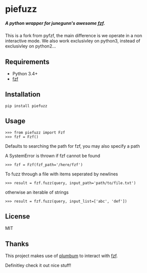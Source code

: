 piefuzz
=======

##### A python wrapper for *junegunn*'s awesome [fzf](https://github.com/junegunn/fzf).

This is a fork from pyfzf, the main difference is we operate in a non interactive mode.
We also work exclusivley on python3, instead of exclusivley on python2...

Requirements
------------

* Python 3.4+
* [fzf](https://github.com/junegunn/fzf)


Installation
------------
	pip install piefuzz

Usage
-----
    >>> from piefuzz import Fzf
    >>> fzf = Fzf()

Defaults to searching the path for fzf, you may also specify a path

A SystemError is thrown if fzf cannot be found

    >>> fzf = Fzf(fzf_path='/here/fzf')


To fuzz through a file with items seperated by newlines

    >>> result = fzf.fuzz(query, input_path='path/to/file.txt')

otherwise an iterable of strings

    >>> result = fzf.fuzz(query, input_list=['abc', 'def'])


License
-------
MIT

Thanks
------
This project makes use of [plumbum](http://plumbum.readthedocs.org/) to interact with [fzf](https://github.com/junegunn/fzf).

Definitley check it out nice stuff!
